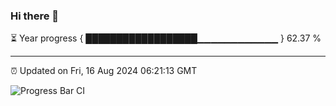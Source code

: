 ### Hi there 👋

⏳ Year progress { ██████████████████▁▁▁▁▁▁▁▁▁▁▁▁ } 62.37 %

---

⏰ Updated on Fri, 16 Aug 2024 06:21:13 GMT

![Progress Bar CI](https://github.com/liununu/liununu/workflows/Progress%20Bar%20CI/badge.svg)
